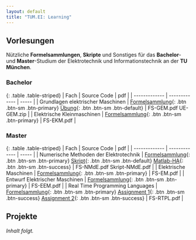 ```yaml
---
layout: default
title: "TUM.EI: Learning"
---
```

## Vorlesungen ##

Nützliche **Formelsammlungen**, **Skripte** und Sonstiges für das **Bachelor**- und **Master**-Studium der Elektrotechnik und Informationstechnik an der **TU München**.

### Bachelor ###

{: .table .table-striped}
| Fach        | Source Code           | pdf  |
| ------------- | ------------- | ----- |
| Grundlagen elektrischer Maschinen | [Formelsammlung](https://github.com/MaKeAppDev/FS-GEM){: .btn .btn-sm .btn-primary} [Übung](https://github.com/MaKeAppDev/UE-GEM){: .btn .btn-sm .btn-default} | FS-GEM.pdf UE-GEM.zip |
| Elektrische Kleinmaschinen | [Formelsammlung](https://github.com/MaKeAppDev/FS-EKM){: .btn .btn-sm .btn-primary} | FS-EKM.pdf |

### Master ###

{: .table .table-striped}
| Fach        | Source Code           | pdf  |
| ------------- | ------------- | ----- |
| Numerische Methoden der Elektrotechnik | [Formelsammlung](https://github.com/MaKeAppDev/FS-NMdE){: .btn .btn-sm .btn-primary} [Skript](https://github.com/MaKeAppDev/Skript-NMdE){: .btn .btn-sm .btn-default} [Matlab-HA](https://bitbucket.org/thetexteam/numerik-uebung/){: .btn .btn-sm .btn-success} | FS-NMdE.pdf Skript-NMdE.pdf |
| Elektrische Maschinen | [Formelsammlung](https://github.com/MaKeAppDev/FS-EM){: .btn .btn-sm .btn-primary} | FS-EM.pdf |
| Entwurf Elektrischer Maschinen | [Formelsammlung](https://github.com/MaKeAppDev/FS-EEM){: .btn .btn-sm .btn-primary} | FS-EEM.pdf |
| Real Time Programming Languages | [Formelsammlung](https://github.com/MaKeAppDev/FS-RTPL){: .btn .btn-sm .btn-primary} [Assignment 1](https://bitbucket.org/rtpl/assignment_1/){: .btn .btn-sm .btn-success} [Assignment 2](https://bitbucket.org/rtpl/assignment_2/){: .btn .btn-sm .btn-success} | FS-RTPL.pdf |


## Projekte ##

*Inhalt folgt.*
